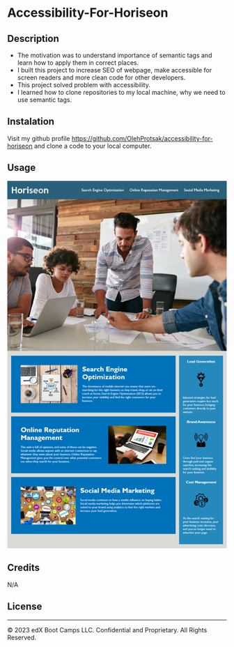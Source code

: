 # Accessibility-For-Horiseon

## Description

- The motivation was to understand importance of semantic tags and learn how to apply them in correct places.
- I built this project to increase SEO of webpage, make accessible  for screen readers and more clean code for other developers.  
- This project solved problem with accessibility.
- I learned how to clone repositories to my local machine, why we need to use semantic tags.

## Instalation

Visit my github profile https://github.com/OlehProtsak/accessibility-for-horiseon and clone a code to your local computer.

## Usage

![Project after refactor](starter/assets/images/screenshot_final.png)

## Credits

N/A

## License

---
© 2023 edX Boot Camps LLC. Confidential and Proprietary. All Rights Reserved.
